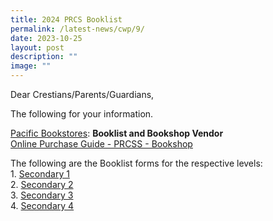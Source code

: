 ```yaml
---
title: 2024 PRCS Booklist
permalink: /latest-news/cwp/9/
date: 2023-10-25
layout: post
description: ""
image: ""
---
```

Dear Crestians/Parents/Guardians,

The following for your information.

[Pacific Bookstores](https://www.pacificbookstores.com/): **Booklist and Bookshop Vendor**<br>
[Online Purchase Guide - PRCSS - Bookshop](/files/prcssbookshop.pdf)

The following are the Booklist forms for the respective levels:<br>
1\. [Secondary 1](/files/Booklist/2024/secondary%201.pdf)<br>
2\. [Secondary 2](/files/Booklist/2024/secondary%202.pdf)<br>
3\. [Secondary 3](/files/Booklist/2024/secondary%203.pdf)<br>
4\. [Secondary 4](/files/Booklist/2024/secondary%204.pdf)<br>
